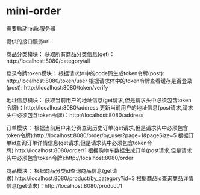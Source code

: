 # mini-order
需要启动redis服务器

提供的接口服务url：

商品分类模块：
获取所有商品分类信息(get)：http://localhost:8080/category/all

登录令牌token模块：
根据请求体中的code码生成token令牌(post):  http://localhost:8080/token/user
根据请求体中的token令牌查看缓存是否登录(post):  http://localhost:8080/token/verify

地址信息模块：
获取当前用户的地址信息(get请求,但是请求头中必须包含token令牌)：http://localhost:8080/address
更新当前用户的地址信息(post请求,请求头中必须包含token令牌)：http://localhost:8080/address

订单模块：
根据当前用户来分页查询历史订单(get请求,但是请求头中必须包含token令牌):http://localhost:8080/order/by_user?page=1&pageSize=5
根据订单id查询订单详情信息(get请求,但是请求头中必须包含token令牌):http://localhost:8080/order/1
根据购物车数据生成订单(post请求,但是请求头中必须包含token令牌):http://localhost:8080/order

商品模块：
根据商品分类id查询商品信息(get请求):http://localhost:8080/product/by_category?id=3
根据商品id查询商品详情信息(get请求)：http://localhost:8080/product/1
